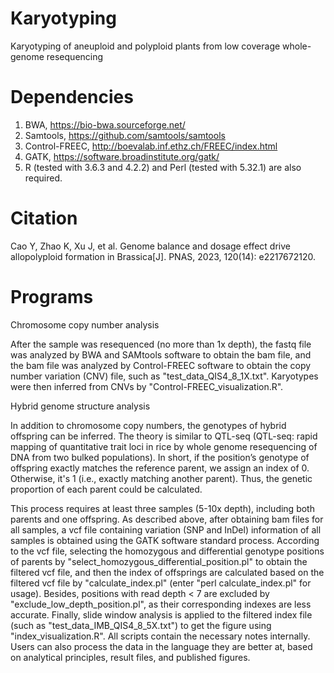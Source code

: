 # Karyotyping
Karyotyping of aneuploid and polyploid plants from low coverage whole-genome resequencing
# Dependencies
1. BWA, https://bio-bwa.sourceforge.net/
2. Samtools, https://github.com/samtools/samtools
3. Control-FREEC, http://boevalab.inf.ethz.ch/FREEC/index.html
4. GATK, https://software.broadinstitute.org/gatk/
5. R (tested with 3.6.3 and 4.2.2) and Perl (tested with 5.32.1) are also required.
# Citation
Cao Y, Zhao K, Xu J, et al. Genome balance and dosage effect drive allopolyploid formation in Brassica[J]. PNAS, 2023, 120(14): e2217672120.
# Programs
Chromosome copy number analysis

After the sample was resequenced (no more than 1x depth), the fastq file was analyzed by BWA and SAMtools software to obtain the bam file, and the bam file was analyzed by Control-FREEC software to obtain the copy number variation (CNV) file, such as "test_data_QIS4_8_1X.txt". Karyotypes were then inferred from CNVs by "Control-FREEC_visualization.R".

Hybrid genome structure analysis

In addition to chromosome copy numbers, the genotypes of hybrid offspring can be inferred. The theory is similar to QTL-seq (QTL-seq: rapid mapping of quantitative trait loci in rice by whole genome resequencing of DNA from two bulked populations). In short, if the position’s genotype of offspring exactly matches the reference parent, we assign an index of 0. Otherwise, it's 1 (i.e., exactly matching another parent). Thus, the genetic proportion of each parent could be calculated.

This process requires at least three samples (5-10x depth), including both parents and one offspring. As described above, after obtaining bam files for all samples, a vcf file containing variation (SNP and InDel) information of all samples is obtained using the GATK software standard process. According to the vcf file, selecting the homozygous and differential genotype positions of parents by "select_homozygous_differential_position.pl" to obtain the filtered vcf file, and then the index of offsprings are calculated based on the filtered vcf file by "calculate_index.pl" (enter "perl calculate_index.pl" for usage). Besides, positions with read depth < 7 are excluded by "exclude_low_depth_position.pl", as their corresponding indexes are less accurate. Finally, slide window analysis is applied to the filtered index file (such as "test_data_IMB_QIS4_8_5X.txt") to get the figure using "index_visualization.R". All scripts contain the necessary notes internally. Users can also process the data in the language they are better at, based on analytical principles, result files, and published figures.

